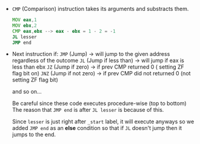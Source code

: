 - `CMP` (Comparison) instruction takes its arguments and substracts them.

    ```asm
    MOV eax,1
    MOV ebx,2
    CMP eax,ebx --> eax - ebx = 1 - 2 = -1
    JL lesser
    JMP end
    ```

- Next instruction if:
    `JMP` (Jump) -> will jump to the given address regardless of the outcome
    `JL` (Jump if less than) -> will jump if eax is less than ebx
    `JZ` (Jump if zero) -> if prev CMP returned 0 ( setting ZF flag bit on)
    `JNZ` (Jump if not zero) -> if prev CMP did not returned 0 (not setting ZF flag bit)

    and so on...
    
    Be careful since these code executes procedure-wise (top to bottom)
    The reason that `JMP end` is after `JL lesser` is because of this. 
    
    Since `lesser` is just right after `_start` label, it will execute anyways so we added `JMP end` as an __else__ condition so that if `JL` doesn't jump then it jumps to the end.
